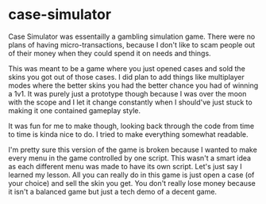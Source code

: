 # case-simulator

Case Simulator was essentailly a gambling simulation game. There were no plans of having micro-transactions, because I don't like to scam people out of their money when they could spend it on needs and things.

This was meant to be a game where you just opened cases and sold the skins you got out of those cases. I did plan to add things like multiplayer modes where the better skins you had the better chance you had of winning a 1v1. It was purely just a prototype though because I was over the moon with the scope and I let it change constantly when I should've just stuck to making it one contained gameplay style.

It was fun for me to make though, looking back through the code from time to time is kinda nice to do. I tried to make everything somewhat readable.

I'm pretty sure this version of the game is broken because I wanted to make every menu in the game controlled by one script. This wasn't a smart idea as each different menu was made to have its own script. Let's just say I learned my lesson. All you can really do in this game is just open a case (of your choice) and sell the skin you get. You don't really lose money because it isn't a balanced game but just a tech demo of a decent game.
